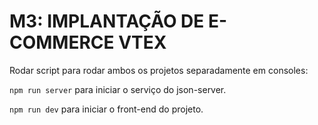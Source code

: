 # M3: IMPLANTAÇÃO DE E-COMMERCE VTEX

Rodar script para rodar ambos os projetos separadamente em consoles:

`npm run server` para iniciar o serviço do json-server.

`npm run dev` para iniciar o front-end do projeto.
